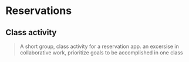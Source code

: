 # Reservations

## Class activity

> A short group, class activity for a reservation app. 
> an excersise in collaborative work, prioritize goals to be accomplished in one class
